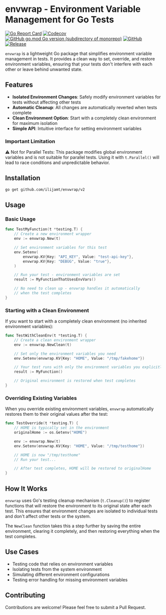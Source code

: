 # envwrap - Environment Variable Management for Go Tests

[![Go Report Card](https://goreportcard.com/badge/github.com/ilijamt/envwrap)](https://goreportcard.com/report/github.com/ilijamt/envwrap)
[![Codecov](https://img.shields.io/codecov/c/gh/ilijamt/envwrap)](https://app.codecov.io/gh/ilijamt/envwrap)
[![GitHub go.mod Go version (subdirectory of monorepo)](https://img.shields.io/github/go-mod/go-version/ilijamt/envwrap)](go.mod)
[![GitHub](https://img.shields.io/github/license/ilijamt/envwrap)](LICENSE)
[![Release](https://img.shields.io/github/release/ilijamt/envwrap.svg)](https://github.com/ilijamt/envwrap/releases/latest)

`envwrap` is a lightweight Go package that simplifies environment variable management in tests. It provides a clean way to set, override, and restore environment variables, ensuring that your tests don't interfere with each other or leave behind unwanted state.

## Features

- **Isolated Environment Changes**: Safely modify environment variables for tests without affecting other tests
- **Automatic Cleanup**: All changes are automatically reverted when tests complete
- **Clean Environment Option**: Start with a completely clean environment for maximum isolation
- **Simple API**: Intuitive interface for setting environment variables

### Important Limitation
⚠️ Not for Parallel Tests: This package modifies global environment variables and is not suitable for parallel tests. Using it with `t.Parallel()` will lead to race conditions and unpredictable behavior.

## Installation

```bash
go get github.com/ilijamt/envwrap/v2
```

## Usage

### Basic Usage

```go
func TestMyFunction(t *testing.T) {
    // Create a new environment wrapper
    env := envwrap.New(t)

    // Set environment variables for this test
    env.Setenv(
        envwrap.KV{Key: "API_KEY", Value: "test-api-key"},
        envwrap.KV{Key: "DEBUG", Value: "true"},
    )

    // Run your test - environment variables are set
    result := MyFunctionThatUsesEnvVars()

    // No need to clean up - envwrap handles it automatically
    // when the test completes
}
```

### Starting with a Clean Environment

If you want to start with a completely clean environment (no inherited environment variables):

```go
func TestWithCleanEnv(t *testing.T) {
    // Create a clean environment wrapper
    env := envwrap.NewClean(t)

    // Set only the environment variables you need
    env.Setenv(envwrap.KV{Key: "HOME", Value: "/tmp/fakehome"})

    // Your test runs with only the environment variables you explicitly set
    result := MyFunction()

    // Original environment is restored when test completes
}
```

### Overriding Existing Variables

When you override existing environment variables, `envwrap` automatically restores them to their original values after the test:

```go
func TestOverride(t *testing.T) {
    // HOME is typically set in the environment
    originalHome := os.Getenv("HOME")

    env := envwrap.New(t)
    env.Setenv(envwrap.KV{Key: "HOME", Value: "/tmp/testhome"})

    // HOME is now "/tmp/testhome"
    // Run your test...

    // After test completes, HOME will be restored to originalHome
}
```

## How It Works

`envwrap` uses Go's testing cleanup mechanism (`t.Cleanup()`) to register functions that will restore the environment to its original state after each test. This ensures that environment changes are isolated to individual tests and don't affect other tests or the system.

The `NewClean` function takes this a step further by saving the entire environment, clearing it completely, and then restoring everything when the test completes.

## Use Cases

- Testing code that relies on environment variables
- Isolating tests from the system environment
- Simulating different environment configurations
- Testing error handling for missing environment variables

## Contributing

Contributions are welcome! Please feel free to submit a Pull Request.